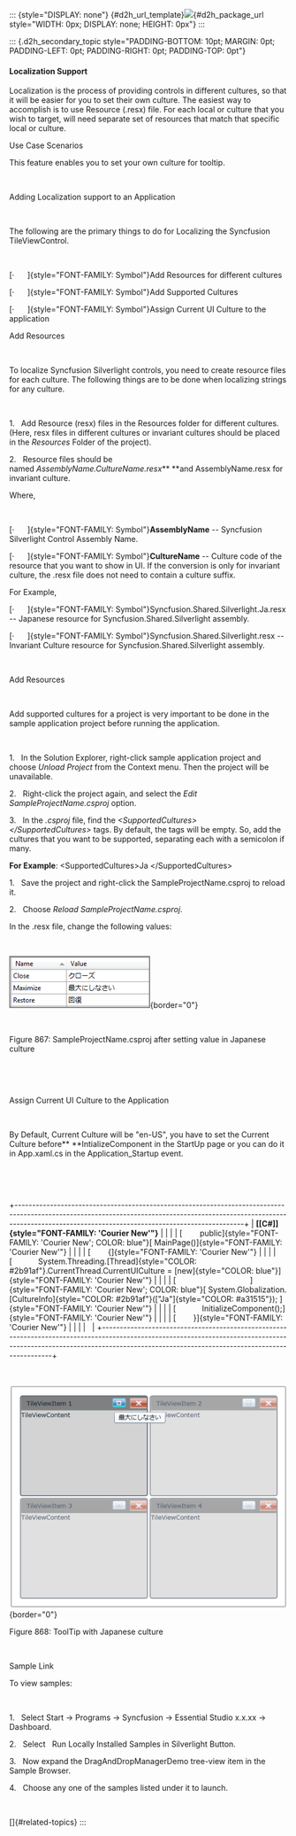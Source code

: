 ::: {style="DISPLAY: none"}
[](ms-xhelp:///?Id=d2h_url_template){#d2h_url_template}![](!package_url!){#d2h_package_url style="WIDTH: 0px; DISPLAY: none; HEIGHT: 0px"}
:::

::: {.d2h_secondary_topic style="PADDING-BOTTOM: 10pt; MARGIN: 0pt; PADDING-LEFT: 0pt; PADDING-RIGHT: 0pt; PADDING-TOP: 0pt"}
#### Localization Support

Localization is the process of providing controls in different cultures, so that it will be easier for you to set their own culture. The easiest way to accomplish is to use Resource (.resx) file. For each local or culture that you wish to target, will need separate set of resources that match that specific local or culture.

Use Case Scenarios

This feature enables you to set your own culture for tooltip.

 

Adding Localization support to an Application

 

The following are the primary things to do for Localizing the Syncfusion TileViewControl.

 

[·      ]{style="FONT-FAMILY: Symbol"}Add Resources for different cultures

[·      ]{style="FONT-FAMILY: Symbol"}Add Supported Cultures

[·      ]{style="FONT-FAMILY: Symbol"}Assign Current UI Culture to the application

Add Resources

 

To localize Syncfusion Silverlight controls, you need to create resource files for each culture. The following things are to be done when localizing strings for any culture.

 

1.   Add Resource (resx) files in the Resources folder for different cultures. (Here, resx files in different cultures or invariant cultures should be placed in the *Resources* Folder of the project).

2.   Resource files should be named *AssemblyName.CultureName.resx*** **and AssemblyName.resx for invariant culture.

Where,

 

[·      ]{style="FONT-FAMILY: Symbol"}**AssemblyName** -- Syncfusion Silverlight Control Assembly Name.

[·      ]{style="FONT-FAMILY: Symbol"}**CultureName** -- Culture code of the resource that you want to show in UI. If the conversion is only for invariant culture, the .resx file does not need to contain a culture suffix.

For Example,

[·      ]{style="FONT-FAMILY: Symbol"}Syncfusion.Shared.Silverlight.Ja.resx -- Japanese resource for Syncfusion.Shared.Silverlight assembly.

[·      ]{style="FONT-FAMILY: Symbol"}Syncfusion.Shared.Silverlight.resx -- Invariant Culture resource for Syncfusion.Shared.Silverlight assembly.

 

Add Resources

 

Add supported cultures for a project is very important to be done in the sample application project before running the application.

 

1.   In the Solution Explorer, right-click sample application project and choose *Unload Project* from the Context menu. Then the project will be unavailable.

2.   Right-click the project again, and select the *Edit SampleProjectName.csproj* option.

3.   In the *.csproj* file, find the *\<SupportedCultures\>\</SupportedCultures\>* tags. By default, the tags will be empty. So, add the cultures that you want to be supported, separating each with a semicolon if many.

**For Example**: \<SupportedCultures\>Ja \</SupportedCultures\>

1.   Save the project and right-click the SampleProjectName.csproj to reload it.

2.   Choose *Reload SampleProjectName.csproj*.

In the .resx file, change the following values:

 

![](../ImagesExt/image261_773.png){border="0"}

 

Figure 867: SampleProjectName.csproj after setting value in Japanese culture

 

 

Assign Current UI Culture to the Application

 

By Default, Current Culture will be "en-US", you have to set the Current Culture before** **IntializeComponent in the StartUp page or you can do it in App.xaml.cs in the Application_Startup event.

 

 

+----------------------------------------------------------------------------------------------------------------------------------------------------------------------------------------------------------------------------+
| **[\[C#\]]{style="FONT-FAMILY: 'Courier New'"}**                                                                                                                                                                           |
|                                                                                                                                                                                                                            |
| [        public]{style="FONT-FAMILY: 'Courier New'; COLOR: blue"}[ MainPage()]{style="FONT-FAMILY: 'Courier New'"}                                                                                                         |
|                                                                                                                                                                                                                            |
| [        {]{style="FONT-FAMILY: 'Courier New'"}                                                                                                                                                                            |
|                                                                                                                                                                                                                            |
| [            System.Threading.[Thread]{style="COLOR: #2b91af"}.CurrentThread.CurrentUICulture = [new]{style="COLOR: blue"}]{style="FONT-FAMILY: 'Courier New'"}                                                            |
|                                                                                                                                                                                                                            |
| [                                  ]{style="FONT-FAMILY: 'Courier New'; COLOR: blue"}[ System.Globalization.[CultureInfo]{style="COLOR: #2b91af"}([\"Ja\"]{style="COLOR: #a31515"}); ]{style="FONT-FAMILY: 'Courier New'"} |
|                                                                                                                                                                                                                            |
| [            InitializeComponent();]{style="FONT-FAMILY: 'Courier New'"}                                                                                                                                                   |
|                                                                                                                                                                                                                            |
| [        }]{style="FONT-FAMILY: 'Courier New'"}                                                                                                                                                                            |
|                                                                                                                                                                                                                            |
|                                                                                                                                                                                                                            |
+----------------------------------------------------------------------------------------------------------------------------------------------------------------------------------------------------------------------------+

 

![](../ImagesExt/image261_774.png){border="0"}

Figure 868: ToolTip with Japanese culture

 

Sample Link

To view samples:

 

1.   Select Start -\> Programs -\> Syncfusion -\> Essential Studio x.x.xx -\> Dashboard.

2.   Select   Run Locally Installed Samples in Silverlight Button.

3.   Now expand the DragAndDropManagerDemo tree-view item in the Sample Browser.

4.   Choose any one of the samples listed under it to launch.

 

[]{#related-topics}
:::
